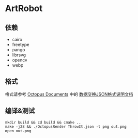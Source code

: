 # ArtRobot

## 依赖

* cairo
* freetype
* pango
* librsvg
* opencv
* webp

## 格式

格式请参考 [Octopus Documents](https://gitlab.com/project-null-plus-1/octopus-docs) 中的 [数据交换JSON格式说明文档](https://gitlab.com/project-null-plus-1/octopus-docs/blob/master/DataExchangeJsonFormat.md)

## 编译&测试

    mkdir build && cd build && cmake ..
    make -j28 && ./OctopusRender ThrowIt.json -t png out.png
    open out.png
    